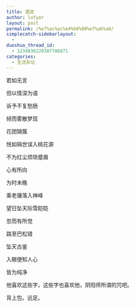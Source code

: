 ```yaml
---
title: 遗迹
author: lofyer
layout: post
permalink: /%e7%ac%ac%e4%b8%80%e7%ab%a0/
simplecatch-sidebarlayout:
  - 
duoshuo_thread_id:
  - 1234836220387786871
categories:
  - 生活杂记
---
```

若如无言

但以情深为语

诉予不复愁肠

倾而雾散梦现

花团锦簇

恍如隔世误入桃花源

不为红尘烦琐蹙眉

心有所向

为时未晚

乘老骥落入神峰

望日坠天际雪皑皑

忽而有所觉

路至巴松错

坠天古鉴

入眼便知人心

皆为纯净

他喜欢这些字，这些字也喜欢他，阴阳师所谓的咒吧。

背上包，远足。